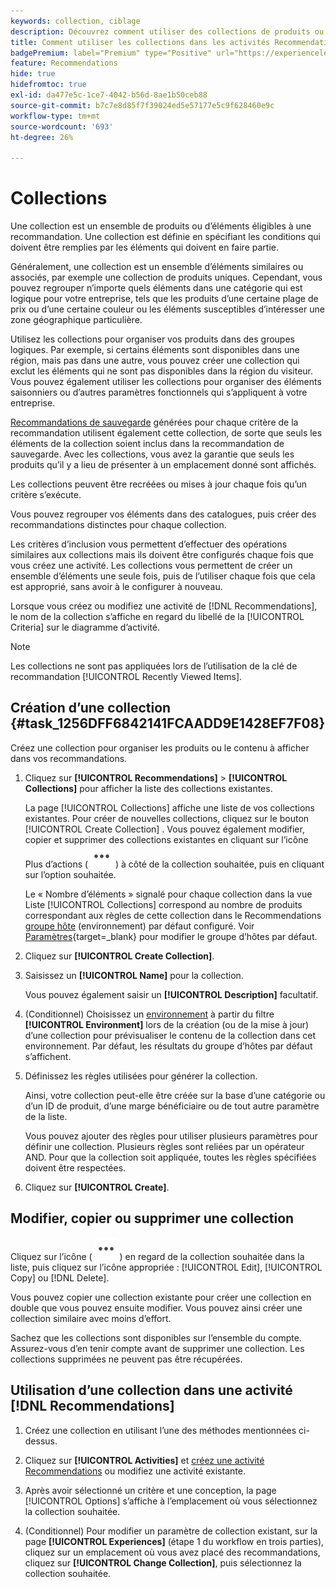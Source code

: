 ```yaml
---
keywords: collection, ciblage
description: Découvrez comment utiliser des collections de produits ou d’éléments dans  [!DNL Target Recommendations].
title: Comment utiliser les collections dans les activités Recommendations ?
badgePremium: label="Premium" type="Positive" url="https://experienceleague.adobe.com/docs/target/using/introduction/intro.html?lang=en#premium newtab=true" tooltip="Voir ce qui est inclus dans Target Premium."
feature: Recommendations
hide: true
hidefromtoc: true
exl-id: da477e5c-1ce7-4042-b56d-8ae1b50ceb88
source-git-commit: b7c7e8d85f7f39024ed5e57177e5c9f628460e9c
workflow-type: tm+mt
source-wordcount: '693'
ht-degree: 26%

---
```


# Collections

Une collection est un ensemble de produits ou d’éléments éligibles à une recommandation. Une collection est définie en spécifiant les conditions qui doivent être remplies par les éléments qui doivent en faire partie.

Généralement, une collection est un ensemble d’éléments similaires ou associés, par exemple une collection de produits uniques. Cependant, vous pouvez regrouper n’importe quels éléments dans une catégorie qui est logique pour votre entreprise, tels que les produits d’une certaine plage de prix ou d’une certaine couleur ou les éléments susceptibles d’intéresser une zone géographique particulière.

Utilisez les collections pour organiser vos produits dans des groupes logiques. Par exemple, si certains éléments sont disponibles dans une région, mais pas dans une autre, vous pouvez créer une collection qui exclut les éléments qui ne sont pas disponibles dans la région du visiteur. Vous pouvez également utiliser les collections pour organiser des éléments saisonniers ou d’autres paramètres fonctionnels qui s’appliquent à votre entreprise.

[Recommandations de sauvegarde](/help/main/c-recommendations/c-algorithms/backup-recs.md) générées pour chaque critère de la recommandation utilisent également cette collection, de sorte que seuls les éléments de la collection soient inclus dans la recommandation de sauvegarde. Avec les collections, vous avez la garantie que seuls les produits qu’il y a lieu de présenter à un emplacement donné sont affichés.

Les collections peuvent être recréées ou mises à jour chaque fois qu’un critère s’exécute.

Vous pouvez regrouper vos éléments dans des catalogues, puis créer des recommandations distinctes pour chaque collection.

Les critères d’inclusion vous permettent d’effectuer des opérations similaires aux collections mais ils doivent être configurés chaque fois que vous créez une activité. Les collections vous permettent de créer un ensemble d’éléments une seule fois, puis de l’utiliser chaque fois que cela est approprié, sans avoir à le configurer à nouveau.

Lorsque vous créez ou modifiez une activité de [!DNL Recommendations], le nom de la collection s’affiche en regard du libellé de la [!UICONTROL Criteria] sur le diagramme d’activité.

>[!NOTE]
>
>Les collections ne sont pas appliquées lors de l’utilisation de la clé de recommandation [!UICONTROL Recently Viewed Items].

## Création d’une collection {#task_1256DFF6842141FCAADD9E1428EF7F08}

Créez une collection pour organiser les produits ou le contenu à afficher dans vos recommandations.

1. Cliquez sur **[!UICONTROL Recommendations]** > **[!UICONTROL Collections]** pour afficher la liste des collections existantes.

   La page [!UICONTROL Collections] affiche une liste de vos collections existantes. Pour créer de nouvelles collections, cliquez sur le bouton [!UICONTROL Create Collection] . Vous pouvez également modifier, copier et supprimer des collections existantes en cliquant sur l’icône Plus d’actions ( ![icône Plus d’actions](/help/main/assets/icons/MoreSmallList.svg) ) à côté de la collection souhaitée, puis en cliquant sur l’option souhaitée.

   Le « Nombre d’éléments » signalé pour chaque collection dans la vue Liste [!UICONTROL Collections] correspond au nombre de produits correspondant aux règles de cette collection dans le Recommendations [groupe hôte](/help/main/administrating-target/hosts.md) (environnement) par défaut configuré. Voir [Paramètres](https://experienceleague.adobe.com/docs/target-dev/developer/recommendations.html){target=_blank} pour modifier le groupe d’hôtes par défaut.

1. Cliquez sur **[!UICONTROL Create Collection]**.

1. Saisissez un **[!UICONTROL Name]** pour la collection.

   Vous pouvez également saisir un **[!UICONTROL Description]** facultatif.

1. (Conditionnel) Choisissez un [environnement](/help/main/administrating-target/environments.md) à partir du filtre **[!UICONTROL Environment]** lors de la création (ou de la mise à jour) d’une collection pour prévisualiser le contenu de la collection dans cet environnement. Par défaut, les résultats du groupe d’hôtes par défaut s’affichent.

1. Définissez les règles utilisées pour générer la collection.

   Ainsi, votre collection peut-elle être créée sur la base d’une catégorie ou d’un ID de produit, d’une marge bénéficiaire ou de tout autre paramètre de la liste.

   Vous pouvez ajouter des règles pour utiliser plusieurs paramètres pour définir une collection. Plusieurs règles sont reliées par un opérateur AND. Pour que la collection soit appliquée, toutes les règles spécifiées doivent être respectées.

1. Cliquez sur **[!UICONTROL Create]**.

<!-- ## Create a collection using [!UICONTROL Advanced Search]

You can also create collections using [!UICONTROL Advanced Search] on the [Catalog Search](/help/main/c-recommendations/c-products/catalog-search.md#save-as) page ([!UICONTROL Recommendations] > [!UICONTROL Catalog Search] > [!UICONTROL Advanced Search]). 

![Save as dialog](/help/main/c-recommendations/c-products/assets/save-as.png)

After creating a search using "id > contains," for example, you can then click [!UICONTROL Save As] > [!UICONTROL Collection].

>[!IMPORTANT]
>
>The [!UICONTROL Advanced Search] functionality is case-insensitive; however, products returned at the time of delivery are based on case-sensitive search. This mismatch might lead to confusion. Ensure that you consider case-sensitivity when you create collections based on results using the [!UICONTROL Advanced Search] functionality. For example, if you perform a search for "Holiday," that initial search lists results containing "Holiday" and "holiday." If you then create a catalog with the intent to return products containing "holiday," only products containing "holiday" are returned. Products containing "Holiday" are not returned. -->

## Modifier, copier ou supprimer une collection

Cliquez sur l’icône ( ![Plus d’actions](/help/main/assets/icons/MoreSmallList.svg) ) en regard de la collection souhaitée dans la liste, puis cliquez sur l’icône appropriée : [!UICONTROL Edit], [!UICONTROL Copy] ou [!DNL Delete].

Vous pouvez copier une collection existante pour créer une collection en double que vous pouvez ensuite modifier. Vous pouvez ainsi créer une collection similaire avec moins d’effort.

Sachez que les collections sont disponibles sur l’ensemble du compte. Assurez-vous d’en tenir compte avant de supprimer une collection. Les collections supprimées ne peuvent pas être récupérées.

## Utilisation d’une collection dans une activité [!DNL Recommendations]

1. Créez une collection en utilisant l’une des méthodes mentionnées ci-dessus.

1. Cliquez sur **[!UICONTROL Activities]** et [créez une activité Recommendations](/help/main/c-recommendations/t-create-recs-activity/create-recs-activity.md) ou modifiez une activité existante.

1. Après avoir sélectionné un critère et une conception, la page [!UICONTROL Options] s’affiche à l’emplacement où vous sélectionnez la collection souhaitée.

1. (Conditionnel) Pour modifier un paramètre de collection existant, sur la page **[!UICONTROL Experiences]** (étape 1 du workflow en trois parties), cliquez sur un emplacement où vous avez placé des recommandations, cliquez sur **[!UICONTROL Change Collection]**, puis sélectionnez la collection souhaitée.
